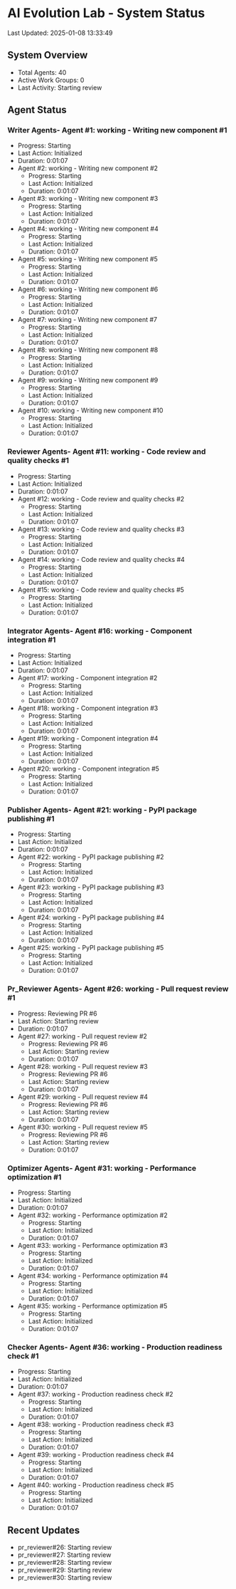 # AI Evolution Lab - System Status
Last Updated: 2025-01-08 13:33:49

## System Overview
- Total Agents: 40
- Active Work Groups: 0
- Last Activity: Starting review

## Agent Status

### Writer Agents- Agent #1: working - Writing new component #1
  - Progress: Starting
  - Last Action: Initialized
  - Duration: 0:01:07
- Agent #2: working - Writing new component #2
  - Progress: Starting
  - Last Action: Initialized
  - Duration: 0:01:07
- Agent #3: working - Writing new component #3
  - Progress: Starting
  - Last Action: Initialized
  - Duration: 0:01:07
- Agent #4: working - Writing new component #4
  - Progress: Starting
  - Last Action: Initialized
  - Duration: 0:01:07
- Agent #5: working - Writing new component #5
  - Progress: Starting
  - Last Action: Initialized
  - Duration: 0:01:07
- Agent #6: working - Writing new component #6
  - Progress: Starting
  - Last Action: Initialized
  - Duration: 0:01:07
- Agent #7: working - Writing new component #7
  - Progress: Starting
  - Last Action: Initialized
  - Duration: 0:01:07
- Agent #8: working - Writing new component #8
  - Progress: Starting
  - Last Action: Initialized
  - Duration: 0:01:07
- Agent #9: working - Writing new component #9
  - Progress: Starting
  - Last Action: Initialized
  - Duration: 0:01:07
- Agent #10: working - Writing new component #10
  - Progress: Starting
  - Last Action: Initialized
  - Duration: 0:01:07

### Reviewer Agents- Agent #11: working - Code review and quality checks #1
  - Progress: Starting
  - Last Action: Initialized
  - Duration: 0:01:07
- Agent #12: working - Code review and quality checks #2
  - Progress: Starting
  - Last Action: Initialized
  - Duration: 0:01:07
- Agent #13: working - Code review and quality checks #3
  - Progress: Starting
  - Last Action: Initialized
  - Duration: 0:01:07
- Agent #14: working - Code review and quality checks #4
  - Progress: Starting
  - Last Action: Initialized
  - Duration: 0:01:07
- Agent #15: working - Code review and quality checks #5
  - Progress: Starting
  - Last Action: Initialized
  - Duration: 0:01:07

### Integrator Agents- Agent #16: working - Component integration #1
  - Progress: Starting
  - Last Action: Initialized
  - Duration: 0:01:07
- Agent #17: working - Component integration #2
  - Progress: Starting
  - Last Action: Initialized
  - Duration: 0:01:07
- Agent #18: working - Component integration #3
  - Progress: Starting
  - Last Action: Initialized
  - Duration: 0:01:07
- Agent #19: working - Component integration #4
  - Progress: Starting
  - Last Action: Initialized
  - Duration: 0:01:07
- Agent #20: working - Component integration #5
  - Progress: Starting
  - Last Action: Initialized
  - Duration: 0:01:07

### Publisher Agents- Agent #21: working - PyPI package publishing #1
  - Progress: Starting
  - Last Action: Initialized
  - Duration: 0:01:07
- Agent #22: working - PyPI package publishing #2
  - Progress: Starting
  - Last Action: Initialized
  - Duration: 0:01:07
- Agent #23: working - PyPI package publishing #3
  - Progress: Starting
  - Last Action: Initialized
  - Duration: 0:01:07
- Agent #24: working - PyPI package publishing #4
  - Progress: Starting
  - Last Action: Initialized
  - Duration: 0:01:07
- Agent #25: working - PyPI package publishing #5
  - Progress: Starting
  - Last Action: Initialized
  - Duration: 0:01:07

### Pr_Reviewer Agents- Agent #26: working - Pull request review #1
  - Progress: Reviewing PR #6
  - Last Action: Starting review
  - Duration: 0:01:07
- Agent #27: working - Pull request review #2
  - Progress: Reviewing PR #6
  - Last Action: Starting review
  - Duration: 0:01:07
- Agent #28: working - Pull request review #3
  - Progress: Reviewing PR #6
  - Last Action: Starting review
  - Duration: 0:01:07
- Agent #29: working - Pull request review #4
  - Progress: Reviewing PR #6
  - Last Action: Starting review
  - Duration: 0:01:07
- Agent #30: working - Pull request review #5
  - Progress: Reviewing PR #6
  - Last Action: Starting review
  - Duration: 0:01:07

### Optimizer Agents- Agent #31: working - Performance optimization #1
  - Progress: Starting
  - Last Action: Initialized
  - Duration: 0:01:07
- Agent #32: working - Performance optimization #2
  - Progress: Starting
  - Last Action: Initialized
  - Duration: 0:01:07
- Agent #33: working - Performance optimization #3
  - Progress: Starting
  - Last Action: Initialized
  - Duration: 0:01:07
- Agent #34: working - Performance optimization #4
  - Progress: Starting
  - Last Action: Initialized
  - Duration: 0:01:07
- Agent #35: working - Performance optimization #5
  - Progress: Starting
  - Last Action: Initialized
  - Duration: 0:01:07

### Checker Agents- Agent #36: working - Production readiness check #1
  - Progress: Starting
  - Last Action: Initialized
  - Duration: 0:01:07
- Agent #37: working - Production readiness check #2
  - Progress: Starting
  - Last Action: Initialized
  - Duration: 0:01:07
- Agent #38: working - Production readiness check #3
  - Progress: Starting
  - Last Action: Initialized
  - Duration: 0:01:07
- Agent #39: working - Production readiness check #4
  - Progress: Starting
  - Last Action: Initialized
  - Duration: 0:01:07
- Agent #40: working - Production readiness check #5
  - Progress: Starting
  - Last Action: Initialized
  - Duration: 0:01:07


## Recent Updates
- pr_reviewer#26: Starting review
- pr_reviewer#27: Starting review
- pr_reviewer#28: Starting review
- pr_reviewer#29: Starting review
- pr_reviewer#30: Starting review
